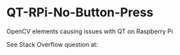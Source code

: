# QT-RPi-No-Button-Press
OpenCV elements causing issues with QT on Raspberry Pi


See Stack Overflow question at: 

